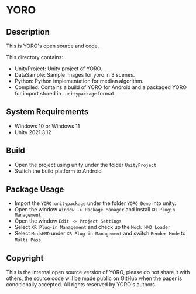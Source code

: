 # YORO
## Description
This is YORO's open source and code.

This directory contains:
- UnityProject: Unity project of YORO.
- DataSample: Sample images for yoro in 3 scenes.
- Python: Python implementation for median algorithm.
- Compiled: Contains a build of YORO for Android and a packaged YORO for import stored in `.unitypackage` format.

## System Requirements
- Windows 10 or Windows 11
- Unity 2021.3.12

## Build
- Open the project using unity under the folder `UnityProject`
- Switch the build platform to Android

## Package Usage
- Import the `YORO.unitypackage` under the folder `YORO Demo` into unity.
- Open the window `Window -> Package Manager` and install `XR Plugin Management`
- Open the window `Edit -> Project Settings`
- Select `XR Plug-in Management` and check up the `Mock HMD Loader`
- Select `MockHMD` under `XR Plug-in Management` and switch `Render Mode` to `Multi Pass`

## Copyright
This is the internal open source version of YORO, 
please do not share it with others, 
the source code will be made public on GitHub when the paper is conditionally accepted.
All rights reserved by YORO's authors.